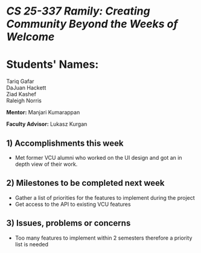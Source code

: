 # *CS 25-337 Ramily: Creating Community Beyond the Weeks of Welcome*

# **Students' Names:**
Tariq Gafar<br />
DaJuan Hackett<br />
Ziad Kashef<br />
Raleigh Norris

**Mentor:**
Manjari Kumarappan

**Faculty Advisor:**
Lukasz Kurgan

## 1) Accomplishments this week ##
   - Met former VCU alumni who worked on the UI design and got an in depth view of their work.

## 2) Milestones to be completed next week ##
   - Gather a list of priorities for the features to implement during the project
   - Get access to the API to existing VCU features

## 3) Issues, problems or concerns ##
   - Too many features to implement within 2 semesters therefore a priority list is needed
   


